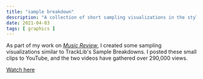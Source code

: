 ```yaml
---
title: "sample breakdown"
description: "A collection of short sampling visualizations in the style of TrackLib."
date: 2021-04-03
tags: [ graphics ]
---
```

As part of my work on [*Music Review*](/projects/the-loft), I created some sampling visualizations similar to TrackLib's Sample Breakdowns. I posted these small clips to YouTube, and the two videos have gathered over 290,000 views.

[Watch here](https://youtube.com/playlist?list=PL5G0f7WgAt1p2LeNsttCCOS8dUNPIB56t)
